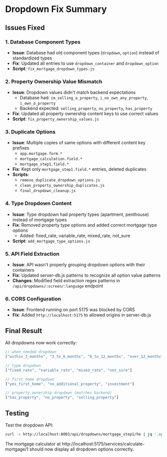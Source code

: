 # Dropdown Fix Summary

## Issues Fixed

### 1. Database Component Types
- **Issue**: Database had old component types (`dropdown`, `option`) instead of standardized types
- **Fix**: Updated all entries to use `dropdown_container` and `dropdown_option`
- **Script**: `fix_mortgage_dropdown_types.js`

### 2. Property Ownership Value Mismatch
- **Issue**: Dropdown values didn't match backend expectations
  - Database had: `im_selling_a_property`, `i_no_own_any_property`, `i_own_a_property`
  - Backend expected: `selling_property`, `no_property`, `has_property`
- **Fix**: Updated all property ownership content keys to use correct values
- **Script**: `fix_property_ownership_values.js`

### 3. Duplicate Options
- **Issue**: Multiple copies of same options with different content key prefixes
  - `app.mortgage.form.*`
  - `mortgage_calculation.field.*`
  - `mortgage_step1.field.*`
- **Fix**: Kept only `mortgage_step1.field.*` entries, deleted duplicates
- **Scripts**: 
  - `remove_duplicate_dropdown_options.js`
  - `clean_property_ownership_duplicates.js`
  - `final_dropdown_cleanup.js`

### 4. Type Dropdown Content
- **Issue**: Type dropdown had property types (apartment, penthouse) instead of mortgage types
- **Fix**: Removed property type options and added correct mortgage type options
  - Added: fixed_rate, variable_rate, mixed_rate, not_sure
- **Script**: `add_mortgage_type_options.js`

### 5. API Field Extraction
- **Issue**: API wasn't properly grouping dropdown options with their containers
- **Fix**: Updated server-db.js patterns to recognize all option value patterns
- **Changes**: Modified field extraction regex patterns in `/api/dropdowns/:screen/:language` endpoint

### 6. CORS Configuration
- **Issue**: Frontend running on port 5175 was blocked by CORS
- **Fix**: Added `http://localhost:5175` to allowed origins in server-db.js

## Final Result

All dropdowns now work correctly:

```javascript
// when_needed dropdown
["within_3_months", "3_to_6_months", "6_to_12_months", "over_12_months"]

// type dropdown  
["fixed_rate", "variable_rate", "mixed_rate", "not_sure"]

// first_home dropdown
["yes_first_home", "no_additional_property", "investment"]

// property_ownership dropdown (matches backend)
["has_property", "no_property", "selling_property"]
```

## Testing

Test the dropdown API:
```bash
curl -s http://localhost:8003/api/dropdowns/mortgage_step1/he | jq '.options'
```

The mortgage calculator at http://localhost:5175/services/calculate-mortgage/1 should now display all dropdown options correctly.